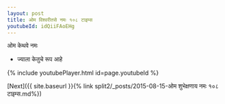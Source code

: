 ```yaml
---
layout: post
title: ओम विश्वरीतसे नमः १०८ टाइम्स
youtubeId: idQiiFAoEHg
---
```

 
 
 ओम केथवे नमः  
 
 -  ज्याला केतुचे रूप आहे 
 
  
 
  
 
 
 
 
 
 


{% include youtubePlayer.html id=page.youtubeId %}
 
[Next]({{ site.baseurl }}{% link  split2/_posts/2015-08-15-ओम शुभेक्षणाय नमः १०८ टाइम्स.md%})
 
